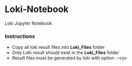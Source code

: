 # Loki-Notebook
Loki Jupyter Notebook 

### Instructions
- Copy all loki result files into **Loki_Files** folder
- Only Loki result should exist in the **Loki_Files** folder
- Result files must be generated by loki with option --csv
    
